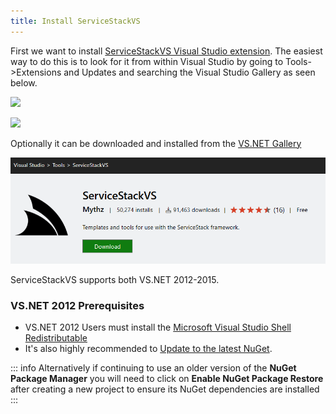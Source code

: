 ```yaml
---
title: Install ServiceStackVS
---
```


First we want to install [ServiceStackVS Visual Studio extension](http://visualstudiogallery.msdn.microsoft.com/5bd40817-0986-444d-a77d-482e43a48da7). The easiest way to do this is to look for it from within Visual Studio by going to Tools->Extensions and Updates and searching the Visual Studio Gallery as seen below.

[![](https://raw.githubusercontent.com/ServiceStack/ServiceStackVS/master/Images/tools_extensions.png)](https://raw.githubusercontent.com/ServiceStack/ServiceStackVS/master/Images/tools_extensions.png)

[![](https://raw.githubusercontent.com/ServiceStack/ServiceStackVS/master/Images/search_download.png)](https://raw.githubusercontent.com/ServiceStack/ServiceStackVS/master/Images/search_download.png)

Optionally it can be downloaded and installed from the [VS.NET Gallery](http://visualstudiogallery.msdn.microsoft.com/5bd40817-0986-444d-a77d-482e43a48da7)

[![VS.NET Gallery Download](https://raw.githubusercontent.com/ServiceStack/Assets/master/img/servicestackvs/vsgallery-download.png)](http://visualstudiogallery.msdn.microsoft.com/5bd40817-0986-444d-a77d-482e43a48da7)

ServiceStackVS supports both VS.NET 2012-2015.

### VS.NET 2012 Prerequisites

  - VS.NET 2012 Users must install the [Microsoft Visual Studio Shell Redistributable](http://www.microsoft.com/en-au/download/details.aspx?id=40764)
  - It's also highly recommended to [Update to the latest NuGet](http://docs.nuget.org/docs/start-here/installing-nuget). 

::: info
Alternatively if continuing to use an older version of the **NuGet Package Manager** you will need to click on **Enable NuGet Package Restore** after creating a new project to ensure its NuGet dependencies are installed
:::
